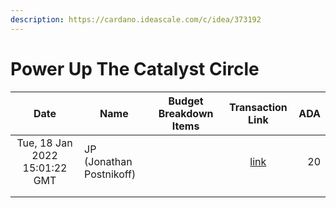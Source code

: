 ```yaml
---
description: https://cardano.ideascale.com/c/idea/373192
---
```


# Power Up The Catalyst Circle



<table><thead><tr><th align="center">Date</th><th>Name</th><th data-type="select">Budget Breakdown Items</th><th align="center">Transaction Link</th><th align="right">ADA</th></tr></thead><tbody><tr><td align="center">Tue, 18 Jan 2022 15:01:22 GMT</td><td>JP (Jonathan Postnikoff)</td><td></td><td align="center"><a href="https://github.com/cctreasury/Treasury-system/blob/main/Transaction%20recordings/Fund6/Power-Up-The-Catalyst-Circle/Other/1642518082713-JP-(Jonathan-Postnikoff).md">link</a></td><td align="right">20</td></tr><tr><td align="center"></td><td></td><td></td><td align="center"></td><td align="right"></td></tr><tr><td align="center"></td><td></td><td></td><td align="center"></td><td align="right"></td></tr></tbody></table>
